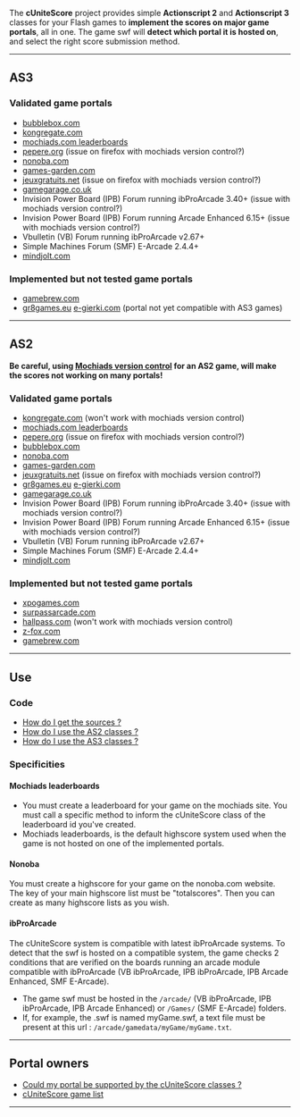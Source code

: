 The **cUniteScore** project provides simple **Actionscript 2** and **Actionscript 3** classes for your Flash games to **implement the scores on major game portals**, all in one.
The game swf will **detect which portal it is hosted on**, and select the right score submission method.


---


## AS3 ##
### Validated game portals ###
  * [bubblebox.com](http://www.bubblebox.com/)
  * [kongregate.com](http://www.kongregate.com/)
  * [mochiads.com leaderboards](http://www.mochiads.com/)
  * [pepere.org](http://www.pepere.org/) (issue on firefox with mochiads version control?)
  * [nonoba.com](http://www.nonoba.com/)
  * [games-garden.com](http://www.games-garden.com/)
  * [jeuxgratuits.net](http://www.jeuxgratuits.net/) (issue on firefox with mochiads version control?)
  * [gamegarage.co.uk](http://www.gamegarage.co.uk/)
  * Invision Power Board (IPB) Forum running ibProArcade 3.40+ (issue with mochiads version control?)
  * Invision Power Board (IPB) Forum running Arcade Enhanced 6.15+ (issue with mochiads version control?)
  * Vbulletin (VB) Forum running ibProArcade v2.67+
  * Simple Machines Forum (SMF) E-Arcade 2.4.4+
  * [mindjolt.com](http://www.mindjolt.com/)
### Implemented but not tested game portals ###
  * [gamebrew.com](http://www.gamebrew.com/)
  * [gr8games.eu](http://www.gr8games.eu/) [e-gierki.com](http://e-gierki.com/) (portal not yet compatible with AS3 games)



---


## AS2 ##
**Be careful, using [Mochiads version control](http://mochiland.com/articles/mochiads-version-control-encryption-services) for an AS2 game, will make the scores not working on many portals!**
### Validated game portals ###
  * [kongregate.com](http://www.kongregate.com/) (won't work with mochiads version control)
  * [mochiads.com leaderboards](http://www.mochiads.com/)
  * [pepere.org](http://www.pepere.org/) (issue on firefox with mochiads version control?)
  * [bubblebox.com](http://www.bubblebox.com/)
  * [nonoba.com](http://www.nonoba.com/)
  * [games-garden.com](http://www.games-garden.com/)
  * [jeuxgratuits.net](http://www.jeuxgratuits.net/) (issue on firefox with mochiads version control?)
  * [gr8games.eu](http://www.gr8games.eu/) [e-gierki.com](http://e-gierki.com/)
  * [gamegarage.co.uk](http://www.gamegarage.co.uk/)
  * Invision Power Board (IPB) Forum running ibProArcade 3.40+ (issue with mochiads version control?)
  * Invision Power Board (IPB) Forum running Arcade Enhanced 6.15+ (issue with mochiads version control?)
  * Vbulletin (VB) Forum running ibProArcade v2.67+
  * Simple Machines Forum (SMF) E-Arcade 2.4.4+
  * [mindjolt.com](http://www.mindjolt.com/)
### Implemented but not tested game portals ###
  * [xpogames.com](http://www.xpogames.com/)
  * [surpassarcade.com](http://www.surpassarcade.com/)
  * [hallpass.com](http://www.hallpass.com/) (won't work with mochiads version control)
  * [z-fox.com](http://www.z-fox.com/)
  * [gamebrew.com](http://www.gamebrew.com/)


---


## Use ##
### Code ###
  * [How do I get the sources ?](sources.md)
  * [How do I use the AS2 classes ?](Documentation.md)
  * [How do I use the AS3 classes ?](as3classes.md)

### Specificities ###
#### Mochiads leaderboards ####
  * You must create a leaderboard for your game on the mochiads site. You must call a specific method to inform the cUniteScore class of the leaderboard id you've created.
  * Mochiads leaderboards, is the default highscore system used when the game is not hosted on one of the implemented portals.
#### Nonoba ####
You must create a highscore for your game on the nonoba.com website. The key of your main highscore list must be "totalscores". Then you can create as many highscore lists as you wish.
#### ibProArcade ####
The cUniteScore system is compatible with latest ibProArcade systems.
To detect that the swf is hosted on a compatible system, the game checks 2 conditions that are verified on the boards running an arcade module compatible with ibProArcade (VB ibProArcade, IPB ibProArcade, IPB Arcade Enhanced, SMF E-Arcade).
  * The game swf must be hosted in the `/arcade/` (VB ibProArcade, IPB ibProArcade, IPB Arcade Enhanced) or `/Games/` (SMF E-Arcade) folders.
  * If, for example, the .swf is named myGame.swf, a text file must be present at this url : `/arcade/gamedata/myGame/myGame.txt`.


---


## Portal owners ##
  * [Could my portal be supported by the cUniteScore classes ?](portalowners.md)
  * [cUniteScore game list](GameList.md)


---
